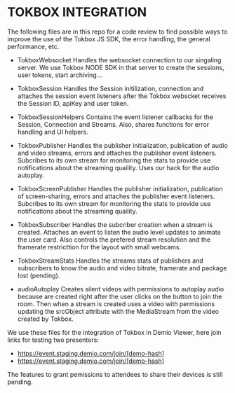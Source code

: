 # TOKBOX INTEGRATION

The following files are in this repo for a code review to find possible ways to improve the use of the Tokbox JS SDK, the error handling, the general performance, etc.

- TokboxWebsocket
  Handles the websocket connection to our singaling server. We use Tokbox NODE SDK in that server to create the sessions, user tokens, start archiving... 

- TokboxSession
  Handles the Session initilization, connection and attaches the session event listeners after the Tokbox webscket receives the Session ID, apiKey and user token.

- TokboxSessionHelpers
  Contains the event listener callbacks for the Session, Connection and Streams. Also, shares functions for error handling and UI helpers.

- TokboxPublisher
  Handles the publisher initialization, publication of audio and video streams, errors and attaches the publisher event listeners. Subcribes to its own stream for monitoring the stats to provide use notifications about the streaming quaility. Uses our hack for the audio autoplay.

- TokboxScreenPublisher
  Handles the publisher initialization, publication of screen-sharing, errors and attaches the publisher event listeners. Subcribes to its own stream for monitoring the stats to provide use notifications about the streaming quaility. 

- TokboxSubscriber
  Handles the subcriber creation when a stream is created. Attaches an event to listen the audio level updates to animate the user card. Also controls the prefered stream resolution and the framerate restricttion for the layout with small webcams.

- TokboxStreamStats
  Handles the streams stats of publishers and subscribers to know the audio and video bitrate, framerate and package lost (pending).

- audioAutoplay
  Creates silent videos with permissions to autoplay audio because are created right after the user clicks on the button to join the room. Then when a stream is created uses a video with permissions updating the srcObject attribute with the MediaStream from the video created by Tokbox.

We use these files for the integration of Tokbox in Demio Viewer, here join links for testing two presenters:

- https://event.staging.demio.com/join/[demo-hash]
- https://event.staging.demio.com/join/[demo-hash]

The features to grant pemissions to attendees to share their devices is still pending.
